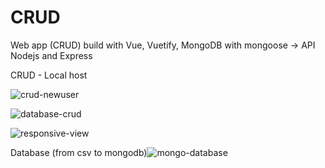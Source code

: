 # CRUD

Web app (CRUD) build with Vue, Vuetify,  MongoDB with mongoose -> API Nodejs and Express

CRUD - Local host


![crud-newuser](https://user-images.githubusercontent.com/63011887/172740633-3b81af10-ecc7-4726-bad3-b3c871f800ae.png)

 
![database-crud](https://user-images.githubusercontent.com/63011887/172740654-ccb4c740-665e-4c09-b5a8-69a45202bdab.png)

![responsive-view](https://user-images.githubusercontent.com/63011887/172740666-f5cb8031-8155-48fc-ab74-6809561fa7d8.png)

Database (from csv to mongodb)![mongo-database](https://user-images.githubusercontent.com/63011887/172740735-a78dfa89-b9b8-45d8-bf7f-95bde2409a63.png)

